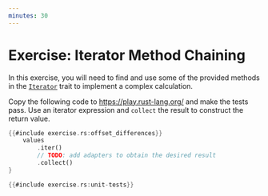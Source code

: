```yaml
---
minutes: 30
---
```


# Exercise: Iterator Method Chaining

In this exercise, you will need to find and use some of the provided methods in
the [`Iterator`][1] trait to implement a complex calculation.

Copy the following code to <https://play.rust-lang.org/> and make the tests
pass. Use an iterator expression and `collect` the result to construct the
return value.

```rust
{{#include exercise.rs:offset_differences}}
    values
        .iter()
        // TODO: add adapters to obtain the desired result
        .collect()
}

{{#include exercise.rs:unit-tests}}
```

[1]: https://doc.rust-lang.org/std/iter/trait.Iterator.html
